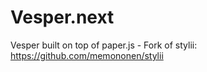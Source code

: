 Vesper.next
===========

Vesper built on top of paper.js - Fork of stylii: https://github.com/memononen/stylii
